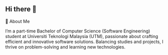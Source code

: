 ## Hi there 👋

🚀 About Me

I’m a part-time Bachelor of Computer Science (Software Engineering) student at Universiti Teknologi Malaysia (UTM), passionate about crafting efficient and innovative software solutions. Balancing studies and projects, I thrive on problem-solving and learning new technologies.

<!--
**zydy82/zydy82** is a ✨ _special_ ✨ repository because its `README.md` (this file) appears on your GitHub profile.

Here are some ideas to get you started:

- 🔭 I’m currently working on ...
- 🌱 I’m currently learning ...
- 👯 I’m looking to collaborate on ...
- 🤔 I’m looking for help with ...
- 💬 Ask me about ...
- 📫 How to reach me: ...
- 😄 Pronouns: ...
- ⚡ Fun fact: ...
-->
